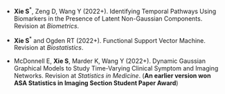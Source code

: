 -  **Xie S**<sup>&#42;</sup>, Zeng D, Wang Y (2022+). Identifying Temporal Pathways Using Biomarkers in the
Presence of Latent Non-Gaussian Components. Revision at *Biometrics*.

- **Xie S**<sup>&#42;</sup> and Ogden RT (2022+). Functional Support Vector Machine. Revision at *Biostatistics*.

- McDonnell E, **Xie S**, Marder K, Wang Y (2022+). Dynamic Gaussian Graphical Models to Study Time-Varying Clinical Symptom and Imaging Networks. Revision at *Statistics in Medicine*. (**An earlier version won ASA Statistics in Imaging Section Student Paper Award**)
